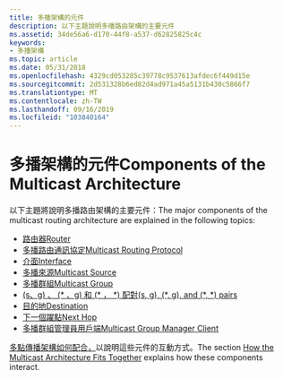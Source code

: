 ```yaml
---
title: 多播架構的元件
description: 以下主題說明多播路由架構的主要元件
ms.assetid: 34de56a6-d170-44f8-a537-d62825825c4c
keywords:
- 多播架構
ms.topic: article
ms.date: 05/31/2018
ms.openlocfilehash: 4329cd053285c39778c9537613afdec6f449d15e
ms.sourcegitcommit: 2d531328b6ed82d4ad971a45a5131b430c5866f7
ms.translationtype: MT
ms.contentlocale: zh-TW
ms.lasthandoff: 09/16/2019
ms.locfileid: "103840164"
---
```

# <a name="components-of-the-multicast-architecture"></a><span data-ttu-id="8e82e-104">多播架構的元件</span><span class="sxs-lookup"><span data-stu-id="8e82e-104">Components of the Multicast Architecture</span></span>

<span data-ttu-id="8e82e-105">以下主題將說明多播路由架構的主要元件：</span><span class="sxs-lookup"><span data-stu-id="8e82e-105">The major components of the multicast routing architecture are explained in the following topics:</span></span>

-   [<span data-ttu-id="8e82e-106">路由器</span><span class="sxs-lookup"><span data-stu-id="8e82e-106">Router</span></span>](router.md)
-   [<span data-ttu-id="8e82e-107">多播路由通訊協定</span><span class="sxs-lookup"><span data-stu-id="8e82e-107">Multicast Routing Protocol</span></span>](multicast-routing-protocol.md)
-   [<span data-ttu-id="8e82e-108">介面</span><span class="sxs-lookup"><span data-stu-id="8e82e-108">Interface</span></span>](interface.md)
-   [<span data-ttu-id="8e82e-109">多播來源</span><span class="sxs-lookup"><span data-stu-id="8e82e-109">Multicast Source</span></span>](multicast-source.md)
-   [<span data-ttu-id="8e82e-110">多播群組</span><span class="sxs-lookup"><span data-stu-id="8e82e-110">Multicast Group</span></span>](multicast-group.md)
-   [<span data-ttu-id="8e82e-111"> (s、g) 、 (\* 、g) 和 (\* ， \*) 配對</span><span class="sxs-lookup"><span data-stu-id="8e82e-111">(s, g), (\*, g), and (\*, \*) pairs</span></span>](-s-g-g-and-pairs.md)
-   [<span data-ttu-id="8e82e-112">目的地</span><span class="sxs-lookup"><span data-stu-id="8e82e-112">Destination</span></span>](destination.md)
-   [<span data-ttu-id="8e82e-113">下一個躍點</span><span class="sxs-lookup"><span data-stu-id="8e82e-113">Next Hop</span></span>](next-hop.md)
-   [<span data-ttu-id="8e82e-114">多播群組管理員用戶端</span><span class="sxs-lookup"><span data-stu-id="8e82e-114">Multicast Group Manager Client</span></span>](multicast-group-manager-client.md)

<span data-ttu-id="8e82e-115">[多點傳播架構如何配合，](how-the-multicast-architecture-fits-together.md)以說明這些元件的互動方式。</span><span class="sxs-lookup"><span data-stu-id="8e82e-115">The section [How the Multicast Architecture Fits Together](how-the-multicast-architecture-fits-together.md) explains how these components interact.</span></span>

 

 




